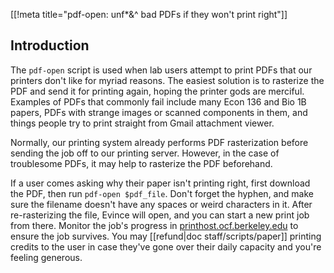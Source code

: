 [[!meta title="pdf-open: unf*&^ bad PDFs if they won't print right"]]

## Introduction

The `pdf-open` script is used when lab users attempt to print PDFs that our
printers don't like for myriad reasons. The easiest solution is to rasterize
the PDF and send it for printing again, hoping the printer gods are merciful.
Examples of PDFs that commonly fail include many Econ 136 and Bio 1B papers,
PDFs with strange images or scanned components in them, and things people try
to print straight from Gmail attachment viewer.

Normally, our printing system already performs PDF rasterization before sending
the job off to our printing server. However, in the case of troublesome PDFs,
it may help to rasterize the PDF beforehand.

If a user comes asking why their paper isn't printing right, first download the
PDF, then run `pdf-open $pdf_file`. Don't forget the hyphen, and make sure the
filename doesn't have any spaces or weird characters in it. After
re-rasterizing the file, Evince will open, and you can start a new print job
from there. Monitor the job's progress in
[printhost.ocf.berkeley.edu](//printhost.ocf.berkeley.edu) to ensure the job
survives. You may [[refund|doc staff/scripts/paper]] printing credits to
the user in case they've gone over their daily capacity and you're feeling
generous.
